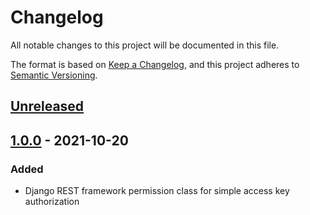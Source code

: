 # Changelog
All notable changes to this project will be documented in this file.

The format is based on [Keep a Changelog](https://keepachangelog.com/en/1.0.0/),
and this project adheres to [Semantic Versioning](https://semver.org/spec/v2.0.0.html).

## [Unreleased]

## [1.0.0] - 2021-10-20
### Added
- Django REST framework permission class for simple access key authorization

[Unreleased]: https://github.com/anexia/drf-simple-access-key/compare/1.0.0...HEAD
[1.0.0]: https://github.com/anexia/drf-simple-access-key/releases/tag/1.0.0